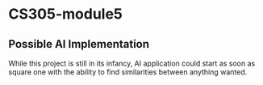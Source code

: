 # CS305-module5

## Possible AI Implementation
While this project is still in its infancy, AI application could start as soon as square one with the ability to find similarities between anything wanted. 
